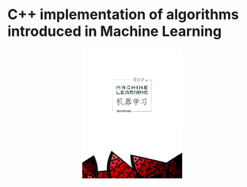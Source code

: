 # C++ implementation of algorithms introduced in Machine Learning
<center>
<img src="./figs/machine_learning.jpg" width="40%">
</center>